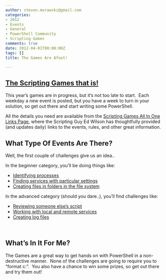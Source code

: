 ```yaml
---
author: steven.murawski@gmail.com
categories:
- 2012
- Events
- General
- PowerShell Community
- Scripting Games
comments: true
date: 2012-04-01T00:00:00Z
tags: []
title: The Games Are Afoot!

---
```


## <a href="http://blogs.technet.com/b/heyscriptingguy/archive/2012/02/04/the-2012-windows-powershell-scripting-games-all-links-on-one-page.aspx" target="_blank">The Scripting Games that is!</a>




This year’s games are in progress, but it’s not too late to start.&#160; Each weekday a new event is posted, but you have a week to turn in your solution, so get out there and start writing some PowerShell.



All the details you need are available from the <a href="http://blogs.technet.com/b/heyscriptingguy/archive/2012/02/04/the-2012-windows-powershell-scripting-games-all-links-on-one-page.aspx" target="_blank">Scripting Games All In One Links Page</a>, where the Scripting Guy Ed Wilson has thoughtfully provided (and updates daily) links to the events, rules, and other great information.



## What Type Of Events Are There?




Well, the first couple of challenges give us an idea..



In the beginner category, you’ll be doing things like:



*   <a href="http://blogs.technet.com/b/heyscriptingguy/archive/2012/04/02/the-2012-scripting-games-beginner-event-1-use-windows-powershell-to-identify-a-working-set-of-processes.aspx" target="_blank">Identifying processes</a>
*   <a href="http://blogs.technet.com/b/heyscriptingguy/archive/2012/04/03/2012-scripting-games-beginner-event-2-find-stoppable-running-services.aspx" target="_blank">Finding services with particular settings</a>
*   <a href="http://blogs.technet.com/b/heyscriptingguy/archive/2012/04/04/2012-scripting-games-beginner-event-3-create-a-file-in-a-folder.aspx" target="_blank">Creating files in folders in the file system</a>


In the advanced category (should you dare..), you’ll find challenges like:



*   <a href="http://blogs.technet.com/b/heyscriptingguy/archive/2012/04/02/the-2012-scripting-games-advanced-event-1-review-a-coworker-s-script.aspx" target="_blank">Reviewing someone else’s script</a>
*   <a href="http://blogs.technet.com/b/heyscriptingguy/archive/2012/04/03/2012-scripting-games-advanced-event-2-find-information-about-remote-and-local-services.aspx" target="_blank">Working with local and remote services</a>
*   <a href="http://blogs.technet.com/b/heyscriptingguy/archive/2012/04/04/2012-scripting-games-advanced-event-3-create-a-log-that-updates.aspx" target="_blank">Creating log files</a>


&#160;



## What’s In It For Me?




The Games are a great way to get hands on with PowerShell in a non-destructive manner.&#160; None of the challenges are going to require you to “format c:”.&#160; You also have a chance to win some prizes, so get out there and try them out!

